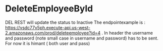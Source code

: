 # DeleteEmployeeById
DEL REST will update the status to Inactive
The endpointexample is : https://vsdc77v5ph.execute-api.us-west-2.amazonaws.com/prod/deleteemployee?id=4 .
In header the username and password  (note small case in username and password) has to be sent. For now it is  himant ( both user and pass)
